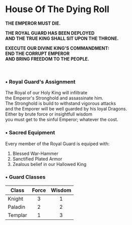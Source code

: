 # House Of The Dying Roll
  
**THE EMPEROR MUST DIE.**  
  
**THE ROYAL GUARD HAS BEEN DEPLOYED**  
**AND THE TRUE KING SHALL SIT UPON THE THRONE.**  
  
**EXECUTE OUR DIVINE KING'S COMMANDMENT:**  
**END THE CORRUPT EMPEROR**  
**AND BRING FREEDOM TO THE PEOPLE.**  

<br/>

### • Royal Guard's Assignment
  
The Royal of our Holy King will infiltrate  
the Emperor's Stronghold and assassinate him.  
The Stronghold is build to withstand vigorous attacks  
and the Emporer will be well guarded by his loyal Dragons.  
Either by brute force or insightfull wisdom    
you must get to the sinful Emperor; whatever the cost.  

### • Sacred Equipment  
  
Every member of the Royal Guard is equiped with:  
1. Blessed War-Hammer
2. Sanctified Plated Armor
3. Zealous belief in our Hallowed King

### • Guard Classes

Class    | Force | Wisdom
-------- | :---: | :----:
Knight   |   3   |    1
Paladin  |   2   |    2
Templar  |   1   |    3
